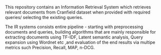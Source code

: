 This repository contains an Information Retrieval System which retrieves relevant documents from Cranfield dataset when provided with required queries/ selecting the existing queries. 

The IR systems consists entire pipeline - starting with preprocessing documents and queries, building algorithms that are mainly responsible for extracting documents using TF-IDF, Latent semantic analysis, Query expansion using Wordnet etc ,and evaluation of the end results via multipe metrics such Precision, Recall, MAP, n-DCG.
